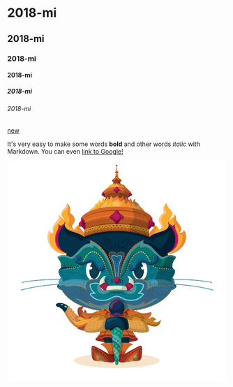 # 2018-mi

## 2018-mi

### 2018-mi

#### 2018-mi

##### 2018-mi

###### 2018-mi

[new ](https://github.com/wenh123/2018-mi.git)

It's very easy to make some words **bold** and other words *italic* with Markdown. You can even [link to Google!](http://google.com)

![test image](yaktocat.png)
